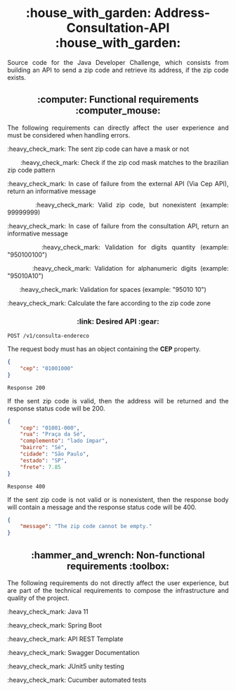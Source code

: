 <h1 align="center"> :house_with_garden: Address-Consultation-API :house_with_garden: </h1>

<p align="justify">Source code for the Java Developer Challenge, which consists from building an API to send a zip code and retrieve its address, if the zip code exists.</p>

<h2 align="center"> :computer: Functional requirements :computer_mouse:	</h2>
<p align="justify">The following requirements can directly affect the user experience and must be considered when handling errors.</p>
<p align="justify">:heavy_check_mark: The sent zip code can have a mask or not</p>
<p align="justify">&nbsp&nbsp&nbsp&nbsp&nbsp&nbsp :heavy_check_mark: Check if the zip cod mask matches to the brazilian zip code pattern</p>

<p align="justify">:heavy_check_mark: In case of failure from the external API (Via Cep API), return an informative message</p>
<p align="justify">&nbsp&nbsp&nbsp&nbsp&nbsp&nbsp :heavy_check_mark: Valid zip code, but nonexistent (example: 99999999)</p>
    
<p align="justify">:heavy_check_mark: In case of failure from the consultation API, return an informative message</p>
<p align="justify">&nbsp&nbsp&nbsp&nbsp&nbsp&nbsp :heavy_check_mark: Validation for digits quantity (example: "950100100")</p>
<p align="justify">&nbsp&nbsp&nbsp&nbsp&nbsp&nbsp :heavy_check_mark: Validation for alphanumeric digits (example: "95010A10")</p>
<p align="justify">&nbsp&nbsp&nbsp&nbsp&nbsp&nbsp :heavy_check_mark: Validation for spaces (example: "95010 10")</p>

<p align="justify">:heavy_check_mark: Calculate the fare according to the zip code zone</p>

<h3 align="center"> :link: Desired API :gear: </h3>

```POST /v1/consulta-endereco```
<p align="justify">The request body must has an object containing the <b>CEP</b> property.</p>



```json
{
    "cep": "01001000"
}
```
```Response 200```
<p align="justify">If the sent zip code is valid, then the address will be returned and the response status code will be 200.</p>



```json
{
    "cep": "01001-000",
    "rua": "Praça da Sé",
    "complemento": "lado ímpar",
    "bairro": "Sé",
    "cidade": "São Paulo",
    "estado": "SP",
    "frete": 7.85
}
```


```Response 400```
<p align="justify">If the sent zip code is not valid or is nonexistent, then the response body will contain a message and the response status code will be 400.</p>


```json
{
    "message": "The zip code cannot be empty."
}
```



<h2 align="center"> :hammer_and_wrench:	Non-functional requirements :toolbox: </h2>
<p align="justify">The following requirements do not directly affect the user experience, but are part of the technical requirements to compose the infrastructure and quality of the project.</p>
<p>:heavy_check_mark: Java 11</p>
<p>:heavy_check_mark: Spring Boot</p>
<p>:heavy_check_mark: API REST Template</p>
<p>:heavy_check_mark: Swagger Documentation</p>
<p>:heavy_check_mark: JUnit5 unity testing</p>
<p>:heavy_check_mark: Cucumber automated tests</p>
